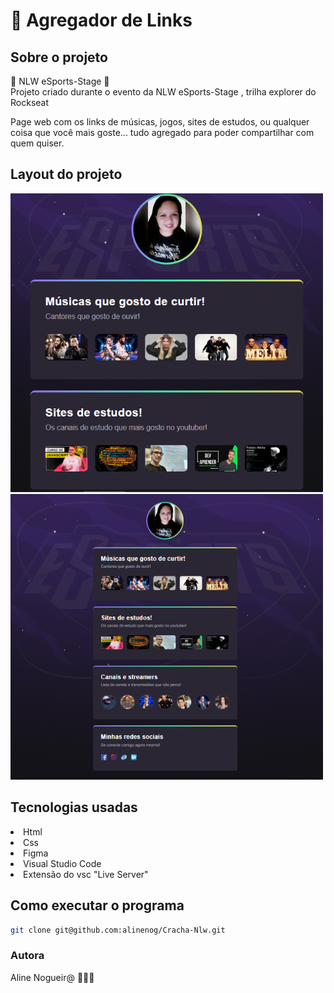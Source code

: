# 🚀 Agregador de Links 

## Sobre o projeto
💜 NLW eSports-Stage  💜 </br>
Projeto criado durante o evento da NLW eSports-Stage , trilha explorer do Rockseat 
</br>

<p>
Page web com os links de músicas, jogos, sites de estudos, ou qualquer coisa que você mais goste... tudo agregado para poder compartilhar com quem quiser.
</p>

## Layout do projeto
<div>
<p align="heigth">
    <img src="assets/Layout_1.png" width="500" title="hover text">       
    <img src="assets/Layout_2.png " width="500" title="hover text">
</p>
</div>

## Tecnologias usadas
<li> Html 
<li> Css 
<li> Figma
<li> Visual Studio Code
<li> Extensão do vsc "Live Server"

</br>

## Como executar o programa 
```bash
git clone git@github.com:alinenog/Cracha-Nlw.git

```
### Autora
Aline Nogueir@ 👩🏻‍💻
